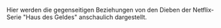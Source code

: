 Hier werden die gegenseitigen Beziehungen von den Dieben der Netflix-Serie "Haus des Geldes" anschaulich dargestellt.
